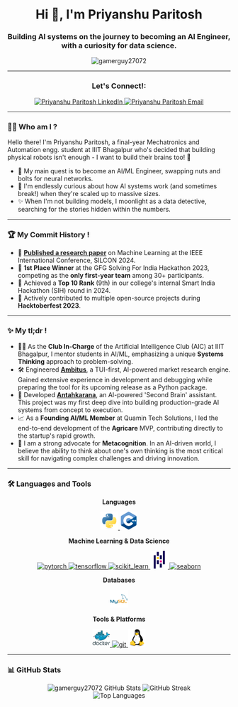 <h1 align="center">Hi 👋, I'm Priyanshu Paritosh</h1>
<h3 align="center">Building AI systems on the journey to becoming an AI Engineer, with a curiosity for data science.</h3>

<p align="center"> 
  <img src="https://komarev.com/ghpvc/?username=gamerguy27072&label=Profile%20views&color=0e75b6&style=flat" alt="gamerguy27072" /> 
</p>

---

<h3 align="center">Let's Connect!:</h3>
<p align="center">
  <a href="https://linkedin.com/in/priyanshu-paritosh-558b38256/" target="_blank">
    <img src="https://raw.githubusercontent.com/rahuldkjain/github-profile-readme-generator/master/src/images/icons/Social/linked-in-alt.svg" alt="Priyanshu Paritosh LinkedIn" height="30" width="40" />
  </a>
  <a href="mailto:priyanshu.paritosh@outlook.com" target="_blank">
    <img src="https://www.vectorlogo.zone/logos/gmail/gmail-icon.svg" alt="Priyanshu Paritosh Email" height="30" width="30" />
  </a>
</p>

---

### 🙋‍♂️ Who am I ?

Hello there! I'm Priyanshu Paritosh, a final-year Mechatronics and Automation engg. student at IIIT Bhagalpur who's decided that building physical robots isn't enough - I want to build their brains too! 🤖

- 🧠 My main quest is to become an AI/ML Engineer, swapping nuts and bolts for neural networks.
- 🔭 I'm endlessly curious about how AI systems work (and sometimes break!) when they're scaled up to massive sizes.
- ✨ When I'm not building models, I moonlight as a data detective, searching for the stories hidden within the numbers.

---

### 🏆 My Commit History !

- 📜 **[Published a research paper](https://ieeexplore.ieee.org/abstract/document/10910502)** on Machine Learning at the IEEE International Conference, SILCON 2024.
- 🥇 **1st Place Winner** at the GFG Solving For India Hackathon 2023, competing as the **only first-year team** among 30+ participants.
- 🏅 Achieved a **Top 10 Rank** (9th) in our college's internal Smart India Hackathon (SIH) round in 2024.
- 🐙 Actively contributed to multiple open-source projects during **Hacktoberfest 2023**.

---

### ✨ My tl;dr !

- 🧑‍🏫 As the **Club In-Charge** of the Artificial Intelligence Club (AIC) at IIIT Bhagalpur, I mentor students in AI/ML, emphasizing a unique **Systems Thinking** approach to problem-solving.
- 🛠️ Engineered **[Ambitus](https://github.com/Ambitus-Intelligence/ambitus-ai-models/)**, a TUI-first, AI-powered market research engine. Gained extensive experience in development and debugging while preparing the tool for its upcoming release as a Python package.
- 🧠 Developed **[Antahkarana](https://github.com/gamerguy27072/AntahKarana)**, an AI-powered 'Second Brain' assistant. This project was my first deep dive into building production-grade AI systems from concept to execution.
- 📈 As a **Founding AI/ML Member** at Quamin Tech Solutions, I led the end-to-end development of the **Agricare** MVP, contributing directly to the startup's rapid growth.
- 🤔 I am a strong advocate for **Metacognition**. In an AI-driven world, I believe the ability to think about one's own thinking is the most critical skill for navigating complex challenges and driving innovation.

---

### 🛠️ Languages and Tools

<div align="center">

  **Languages**
  <p>
    <a href="https://www.python.org" target="_blank" rel="noreferrer"> <img src="https://raw.githubusercontent.com/devicons/devicon/master/icons/python/python-original.svg" alt="python" width="40" height="40"/> </a> 
    <a href="https://www.cplusplus.com/" target="_blank" rel="noreferrer"> <img src="https://raw.githubusercontent.com/devicons/devicon/master/icons/cplusplus/cplusplus-original.svg" alt="cplusplus" width="40" height="40"/> </a> 
  </p>

  **Machine Learning & Data Science**
  <p>
    <a href="https://pytorch.org/" target="_blank" rel="noreferrer"> <img src="https://www.vectorlogo.zone/logos/pytorch/pytorch-icon.svg" alt="pytorch" width="40" height="40"/> </a> 
    <a href="https://www.tensorflow.org" target="_blank" rel="noreferrer"> <img src="https://www.vectorlogo.zone/logos/tensorflow/tensorflow-icon.svg" alt="tensorflow" width="40" height="40"/> </a> 
    <a href="https://scikit-learn.org/" target="_blank" rel="noreferrer"> <img src="https://upload.wikimedia.org/wikipedia/commons/0/05/Scikit_learn_logo_small.svg" alt="scikit_learn" width="40" height="40"/> </a> 
    <a href="https://pandas.pydata.org/" target="_blank" rel="noreferrer"> <img src="https://raw.githubusercontent.com/devicons/devicon/2ae2a900d2f041da66e950e4d48052658d850630/icons/pandas/pandas-original.svg" alt="pandas" width="40" height="40"/> </a> 
    <a href="https://seaborn.pydata.org/" target="_blank" rel="noreferrer"> <img src="https://seaborn.pydata.org/_images/logo-mark-lightbg.svg" alt="seaborn" width="40" height="40"/> </a> 
  </p>

  **Databases**
  <p>
    <a href="https://www.mysql.com/" target="_blank" rel="noreferrer"> <img src="https://raw.githubusercontent.com/devicons/devicon/master/icons/mysql/mysql-original-wordmark.svg" alt="mysql" width="40" height="40"/> </a> 
    </p>

  **Tools & Platforms**
  <p>
    <a href="https://www.docker.com/" target="_blank" rel="noreferrer"> <img src="https://raw.githubusercontent.com/devicons/devicon/master/icons/docker/docker-original-wordmark.svg" alt="docker" width="40" height="40"/> </a> 
    <a href="https://git-scm.com/" target="_blank" rel="noreferrer"> <img src="https://www.vectorlogo.zone/logos/git-scm/git-scm-icon.svg" alt="git" width="40" height="40"/> </a> 
    <a href="https://www.linux.org/" target="_blank" rel="noreferrer"> <img src="https://raw.githubusercontent.com/devicons/devicon/master/icons/linux/linux-original.svg" alt="linux" width="40" height="40"/> </a> 
  </p>
  
</div>

---

### 📊 GitHub Stats

<p align="center">
  <img src="https://github-readme-stats.vercel.app/api?username=gamerguy27072&show_icons=true&locale=en&theme=dark" alt="gamerguy27072 GitHub Stats" />
  <img src="https://github-readme-streak-stats.herokuapp.com/?user=gamerguy27072&theme=dark" alt="GitHub Streak" />
  <br/>
  <img src="https://github-readme-stats.vercel.app/api/top-langs/?username=gamerguy27072&layout=compact&locale=en&theme=dark" alt="Top Languages" />
</p>
